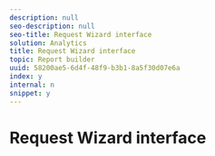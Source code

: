 ```yaml
---
description: null
seo-description: null
seo-title: Request Wizard interface
solution: Analytics
title: Request Wizard interface
topic: Report builder
uuid: 58200ae5-6d4f-48f9-b3b1-8a5f30d07e6a
index: y
internal: n
snippet: y
---
```


# Request Wizard interface

